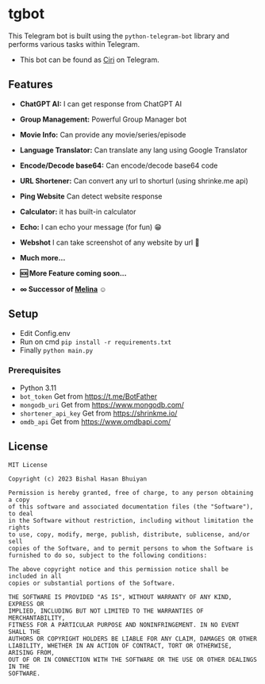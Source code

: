 # tgbot
This Telegram bot is built using the `python-telegram-bot` library and performs various tasks within Telegram.

- This bot can be found as [Ciri](https://t.me/MissCiri_bot) on Telegram.

## Features
- **ChatGPT AI:** I can get response from ChatGPT AI
- **Group Management:** Powerful Group Manager bot
- **Movie Info:** Can provide any movie/series/episode
- **Language Translator:** Can translate any lang using Google Translator
- **Encode/Decode base64:** Can encode/decode base64 code
- **URL Shortener:** Can convert any url to shorturl (using shrinke.me api)
- **Ping Website** Can detect website response
- **Calculator:** it has built-in calculator
- **Echo:** I can echo your message (for fun) 😁
- **Webshot** I can take screenshot of any website by url 📸
- **Much more...**

- **🆘 More Feature coming soon...**
- **∞ Successor of [Melina](https://t.me/YmlzaGFsbot) ☺**

## Setup
- Edit Config.env
- Run on cmd `pip install -r requirements.txt`
- Finally `python main.py`

### Prerequisites
- Python 3.11
- `bot_token` Get from https://t.me/BotFather
- `mongodb_uri` Get from https://www.mongodb.com/
- `shortener_api_key` Get from https://shrinkme.io/
- `omdb_api` Get from https://www.omdbapi.com/

## License
```
MIT License

Copyright (c) 2023 Bishal Hasan Bhuiyan

Permission is hereby granted, free of charge, to any person obtaining a copy
of this software and associated documentation files (the "Software"), to deal
in the Software without restriction, including without limitation the rights
to use, copy, modify, merge, publish, distribute, sublicense, and/or sell
copies of the Software, and to permit persons to whom the Software is
furnished to do so, subject to the following conditions:

The above copyright notice and this permission notice shall be included in all
copies or substantial portions of the Software.

THE SOFTWARE IS PROVIDED "AS IS", WITHOUT WARRANTY OF ANY KIND, EXPRESS OR
IMPLIED, INCLUDING BUT NOT LIMITED TO THE WARRANTIES OF MERCHANTABILITY,
FITNESS FOR A PARTICULAR PURPOSE AND NONINFRINGEMENT. IN NO EVENT SHALL THE
AUTHORS OR COPYRIGHT HOLDERS BE LIABLE FOR ANY CLAIM, DAMAGES OR OTHER
LIABILITY, WHETHER IN AN ACTION OF CONTRACT, TORT OR OTHERWISE, ARISING FROM,
OUT OF OR IN CONNECTION WITH THE SOFTWARE OR THE USE OR OTHER DEALINGS IN THE
SOFTWARE.

```
